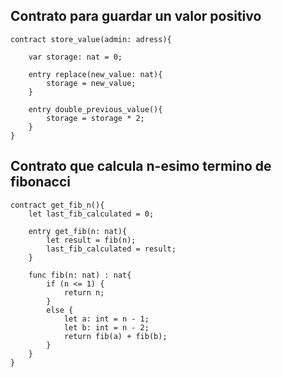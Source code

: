 
## Contrato para guardar un valor positivo
```
contract store_value(admin: adress){

    var storage: nat = 0;

    entry replace(new_value: nat){
        storage = new_value;
    } 

    entry double_previous_value(){
        storage = storage * 2;
    }
}
```

## Contrato que calcula n-esimo termino de fibonacci
```
contract get_fib_n(){
    let last_fib_calculated = 0;

    entry get_fib(n: nat){
        let result = fib(n);
        last_fib_calculated = result;
    }

    func fib(n: nat) : nat{
        if (n <= 1) {
            return n;
        }
        else {
            let a: int = n - 1;
            let b: int = n - 2;
            return fib(a) + fib(b);
        }
    }
}
```
